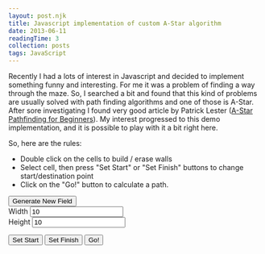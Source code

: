 ```yaml
---
layout: post.njk
title: Javascript implementation of custom A-Star algorithm
date: 2013-06-11
readingTime: 3
collection: posts
tags: JavaScript
---
```


Recently I had a lots of interest in Javascript and decided to implement something funny and interesting.
For me it was a problem of finding a way through the maze.
So, I searched a bit and found that this kind of problems are usually solved with path finding algorithms and one of those is A-Star<!--cut-->.
After sore investigating I found very good article by Patrick Lester ([A-Star Pathfinding for Beginners](http://www.gamedev.net/page/resources/_/technical/artificial-intelligence/a-pathfinding-for-beginners-r2003)).
My interest progressed to this demo implementation, and it is possible to play with it a bit right here.

So, here are the rules:

- Double click on the cells to build / erase walls
- Select cell, then press "Set Start" or "Set Finish" buttons to change start/destination point
- Click on the "Go!" button to calculate a path.

<div>
  <link rel="stylesheet" href="styles.css">
  
  <button id="gen-field-btn" class="btn btn-default">Generate New Field</button>
  <br/>
  <label for="field-width" class="input-group-addon">Width</label>
  <input id="field-width" type="text" class="form-control" value="10"/>
  <br/>
  <label for="field-height" class="input-group-addon">Height</label>
  <input id="field-height" type="text" class="form-control" value="10"/>
  <br/>
  
  <div class="panel panel-default">
    <div class="panel-body">
      <div id="field-container">
      </div>
    </div>
  </div>
  
  <button id="set-start-btn" class="btn btn-default">Set Start</button>
  <button id="set-finish-btn" class="btn btn-default">Set Finish</button>
  <button id="go-btn" class="btn btn-success">Go!</button>
  
  <script src="https://code.jquery.com/jquery-1.11.3.min.js"></script>
  <script src="a-star-algorithm.js"></script>
  <script src="field-designer.js"></script>
  <script src="run.js"></script>
</div>
